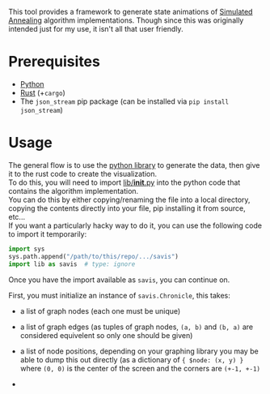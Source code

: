 This tool provides a framework to generate state animations of [Simulated Annealing](https://en.wikipedia.org/wiki/Simulated_annealing) algorithm implementations. Though since this was originally intended just for my use, it isn't all that user friendly. 

# Prerequisites 

 - [Python](https://www.python.org/)
 - [Rust](https://rustup.rs/) (+`cargo`)
 - The `json_stream` pip package (can be installed via `pip install json_stream`)

# Usage

The general flow is to use the [python library](lib) to generate the data, then give it to the rust code to create the visualization.  
To do this, you will need to import [lib/__init__.py](lib/__init__.py) into the python code that contains the algorithm implementation.  
You can do this by either copying/renaming the file into a local directory, copying the contents directly into your file, pip installing it from source, etc...  
If you want a particularly hacky way to do it, you can use the following code to import it temporarily:  
```python
import sys
sys.path.append("/path/to/this/repo/.../savis")
import lib as savis  # type: ignore
```
Once you have the import available as `savis`, you can continue on.

First, you must initialize an instance of `savis.Chronicle`, this takes:
 - a list of graph nodes (each one must be unique)
 - a list of graph edges (as tuples of graph nodes, `(a, b)` and `(b, a)` are considered equivelent so only one should be given)
 - a list of node positions, depending on your graphing library you may be able to dump this out directly (as a dictionary of `{ $node: (x, y) }` where `(0, 0)` is the center of the screen and the corners are `(+-1, +-1)`

 - 
